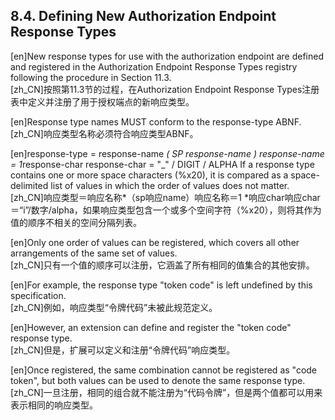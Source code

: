 ## 8.4. Defining New Authorization Endpoint Response Types  

[en]New response types for use with the authorization endpoint are defined and registered in the Authorization Endpoint Response Types registry following the procedure in Section 11.3.  
[zh_CN]按照第11.3节的过程，在Authorization Endpoint Response Types注册表中定义并注册了用于授权端点的新响应类型。  
  

[en]Response type names MUST conform to the response-type ABNF.  
[zh_CN]响应类型名称必须符合响应类型ABNF。  
  

[en]response-type = response-name *( SP response-name ) response-name = 1*response-char response-char = "_" / DIGIT / ALPHA If a response type contains one or more space characters (%x20), it is compared as a space-delimited list of values in which the order of values does not matter.  
[zh_CN]响应类型＝响应名称*（sp响应name）响应名称＝1 *响应char响应char＝“i”/数字/alpha，如果响应类型包含一个或多个空间字符（%x20），则将其作为值的顺序不相关的空间分隔列表。  
  

[en]Only one order of values can be registered, which covers all other arrangements of the same set of values.  
[zh_CN]只有一个值的顺序可以注册，它涵盖了所有相同的值集合的其他安排。  
  

[en]For example, the response type "token code" is left undefined by this specification.  
[zh_CN]例如，响应类型“令牌代码”未被此规范定义。  
  

[en]However, an extension can define and register the "token code" response type.  
[zh_CN]但是，扩展可以定义和注册“令牌代码”响应类型。  
  

[en]Once registered, the same combination cannot be registered as "code token", but both values can be used to denote the same response type.  
[zh_CN]一旦注册，相同的组合就不能注册为“代码令牌”，但是两个值都可以用来表示相同的响应类型。  
  



